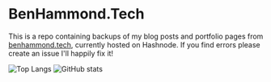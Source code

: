 # BenHammond.Tech

This is a repo containing backups of my blog posts and portfolio pages from [benhammond.tech](https://blog.benhammond.tech), currently hosted on Hashnode. If you find errors please create an issue I'll happily fix it!

![Top Langs](https://github-readme-stats.vercel.app/api/top-langs/?username=benhammondmusic)
![GitHub stats](https://github-readme-stats.vercel.app/api?username=benhammondmusic&show_icons=true)
